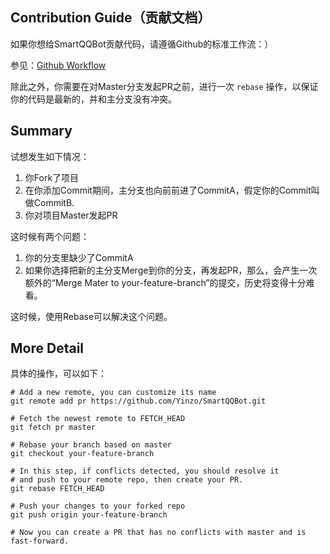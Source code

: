 Contribution Guide（贡献文档）
-----------------------------------

如果你想给SmartQQBot贡献代码，请遵循Github的标准工作流：）

参见：[Github Workflow](https://guides.github.com/introduction/flow/)


除此之外，你需要在对Master分支发起PR之前，进行一次 `rebase` 操作，以保证你的代码是最新的，并和主分支没有冲突。

## Summary

试想发生如下情况：

1. 你Fork了项目
2. 在你添加Commit期间，主分支也向前前进了CommitA，假定你的Commit叫做CommitB.
3. 你对项目Master发起PR
 
 
这时候有两个问题：

1. 你的分支里缺少了CommitA
2. 如果你选择把新的主分支Merge到你的分支，再发起PR，那么，会产生一次额外的“Merge Mater to your-feature-branch”的提交，历史将变得十分难看。

这时候，使用Rebase可以解决这个问题。

## More Detail

具体的操作，可以如下：

```
# Add a new remote, you can customize its name
git remote add pr https://github.com/Yinzo/SmartQQBot.git

# Fetch the newest remote to FETCH_HEAD
git fetch pr master

# Rebase your branch based on master
git checkout your-feature-branch

# In this step, if conflicts detected, you should resolve it 
# and push to your remote repo, then create your PR.
git rebase FETCH_HEAD

# Push your changes to your forked repo
git push origin your-feature-branch

# Now you can create a PR that has no conflicts with master and is fast-forward.
```